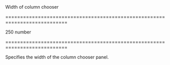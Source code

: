 <!--**
/*-------------------------------------------
    Auto-generated file. Do not modify.
-------------------------------------------

**-->
<!--d-->Width of column chooser<!--/d-->
===========================================================================
<!--default-->250<!--/default-->
<!--type-->number<!--/type-->
===========================================================================

<!--shortDescription-->
Specifies the width of the column chooser panel.
<!--/shortDescription-->

<!--fullDescription-->

<!--/fullDescription-->
